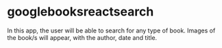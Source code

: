# googlebooksreactsearch

In this app, the user will be able to search for any type of book.
Images of the book/s will appear, with the author, date and title.
